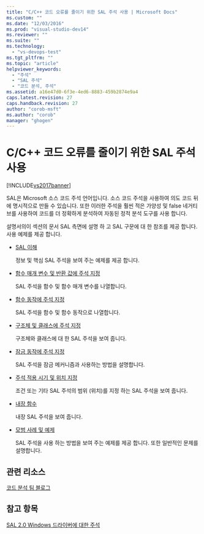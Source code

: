 ```yaml
---
title: "C/C++ 코드 오류를 줄이기 위한 SAL 주석 사용 | Microsoft Docs"
ms.custom: ""
ms.date: "12/03/2016"
ms.prod: "visual-studio-dev14"
ms.reviewer: ""
ms.suite: ""
ms.technology: 
  - "vs-devops-test"
ms.tgt_pltfrm: ""
ms.topic: "article"
helpviewer_keywords: 
  - "주석"
  - "SAL 주석"
  - "코드 분석, 주석"
ms.assetid: a16e47d0-6f3e-4ed6-8883-459b2874e9a4
caps.latest.revision: 27
caps.handback.revision: 27
author: "corob-msft"
ms.author: "corob"
manager: "ghogen"
---
```

# C/C++ 코드 오류를 줄이기 위한 SAL 주석 사용
[!INCLUDE[vs2017banner](../code-quality/includes/vs2017banner.md)]

SAL은 Microsoft 소스 코드 주석 언어입니다.  소스 코드 주석을 사용하여 의도 코드 뒤에 명시적으로 만들 수 있습니다.  또한 이러한 주석을 훨씬 적은 가양성 및 false 네거티브를 사용하여 코드를 더 정확하게 분석하여 자동된 정적 분석 도구를 사용 합니다.  
  
 설명서의이 섹션의 문서 SAL 측면에 설명 하 고 SAL 구문에 대 한 참조를 제공 합니다. 사용 예제를 제공 합니다.  
  
-   [SAL 이해](../code-quality/understanding-sal.md)  
  
     정보 및 핵심 SAL 주석을 보여 주는 예제를 제공 합니다.  
  
-   [함수 매개 변수 및 반환 값에 주석 지정](../code-quality/annotating-function-parameters-and-return-values.md)  
  
     SAL 주석을 함수 및 함수 매개 변수를 나열합니다.  
  
-   [함수 동작에 주석 지정](../code-quality/annotating-function-behavior.md)  
  
     SAL 주석을 함수 및 함수 동작으로 나열합니다.  
  
-   [구조체 및 클래스에 주석 지정](../code-quality/annotating-structs-and-classes.md)  
  
     구조체와 클래스에 대 한 SAL 주석을 보여 줍니다.  
  
-   [잠금 동작에 주석 지정](../code-quality/annotating-locking-behavior.md)  
  
     SAL 주석을 잠금 메커니즘과 사용하는 방법을 설명합니다.  
  
-   [주석 적용 시기 및 위치 지정](../code-quality/specifying-when-and-where-an-annotation-applies.md)  
  
     조건 또는 기타 SAL 주석의 범위 \(위치\)를 지정 하는 SAL 주석을 보여 줍니다.  
  
-   [내장 함수](../code-quality/intrinsic-functions.md)  
  
     내장 SAL 주석을 보여 줍니다.  
  
-   [모범 사례 및 예제](../code-quality/best-practices-and-examples-sal.md)  
  
     SAL 주석을 사용 하는 방법을 보여 주는 예제를 제공 합니다.  또한 일반적인 문제를 설명합니다.  
  
## 관련 리소스  
 [코드 분석 팀 블로그](http://go.microsoft.com/fwlink/?LinkId=251197)  
  
## 참고 항목  
 [SAL 2.0 Windows 드라이버에 대한 주석](http://go.microsoft.com/fwlink/?LinkId=250979)